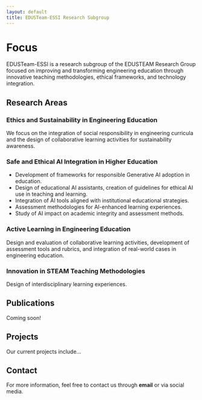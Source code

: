 ```yaml
---
layout: default
title: EDUSTeam-ESSI Research Subgroup
---
```


# Focus

EDUSTeam-ESSI is a research subgroup of the EDUSTEAM Research Group focused on improving and transforming engineering education through innovative teaching methodologies, ethical frameworks, and technology integration. 

## Research Areas

### Ethics and Sustainability in Engineering Education
We focus on the integration of social responsibility in engineering curricula and the design of collaborative learning activities for sustainability awareness.

### Safe and Ethical AI Integration in Higher Education
- Development of frameworks for responsible Generative AI adoption in education.
- Design of educational AI assistants, creation of guidelines for ethical AI use in teaching and learning.
- Integration of AI tools aligned with institutional educational strategies.
- Assessment methodologies for AI-enhanced learning experiences.
- Study of AI impact on academic integrity and assessment methods.

### Active Learning in Engineering Education
Design and evaluation of collaborative learning activities, development of assessment tools and rubrics, and integration of real-world cases in engineering education.

### Innovation in STEAM Teaching Methodologies
Design of interdisciplinary learning experiences.

## Publications
Coming soon!

## Projects
Our current projects include...

## Contact

For more information, feel free to contact us through **email** or via social media.


